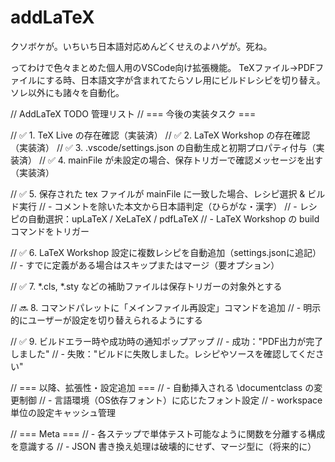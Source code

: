 # addLaTeX
クソボケが。いちいち日本語対応めんどくせえのよハゲが。死ね。

ってわけで色々まとめた個人用のVSCode向け拡張機能。
TeXファイル→PDFファイルにする時、日本語文字が含まれてたらソレ用にビルドレシピを切り替え。
ソレ以外にも諸々を自動化。

// AddLaTeX TODO 管理リスト
// === 今後の実装タスク ===

// ✅ 1. TeX Live の存在確認（実装済）
// ✅ 2. LaTeX Workshop の存在確認（実装済）
// ✅ 3. .vscode/settings.json の自動生成と初期プロパティ付与（実装済）
// ✅ 4. mainFile が未設定の場合、保存トリガーで確認メッセージを出す（実装済）

// ✅ 5. 保存された tex ファイルが mainFile に一致した場合、レシピ選択 & ビルド実行
//     - コメントを除いた本文から日本語判定（ひらがな・漢字）
//     - レシピの自動選択：upLaTeX / XeLaTeX / pdfLaTeX
//     - LaTeX Workshop の build コマンドをトリガー

// ✅ 6. LaTeX Workshop 設定に複数レシピを自動追加（settings.jsonに追記）
//     - すでに定義がある場合はスキップまたはマージ（要オプション）

// ✅ 7. *.cls, *.sty などの補助ファイルは保存トリガーの対象外とする

// 🔜 8. コマンドパレットに「メインファイル再設定」コマンドを追加
//     - 明示的にユーザーが設定を切り替えられるようにする

// ✅ 9. ビルドエラー時や成功時の通知ポップアップ
//     - 成功："PDF出力が完了しました"
//     - 失敗："ビルドに失敗しました。レシピやソースを確認してください"

// === 以降、拡張性・設定追加 ===
// - 自動挿入される \documentclass の変更制御
// - 言語環境（OS依存フォント）に応じたフォント設定
// - workspace 単位の設定キャッシュ管理

// === Meta ===
// - 各ステップで単体テスト可能なように関数を分離する構成を意識する
// - JSON 書き換え処理は破壊的にせず、マージ型に（将来的に）
